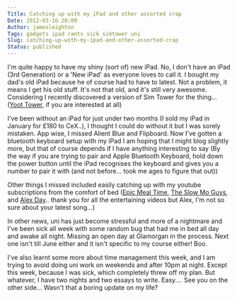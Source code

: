 ```yaml
---
Title: Catching up with my iPad and other assorted crap
Date: 2012-03-16 20:09
Author: jamesleighton
Tags: gadgets ipad rants sick simtower uni
Slug: catching-up-with-my-ipad-and-other-assorted-crap
Status: published
---
```


I'm quite happy to have my shiny (sort of) new iPad. No, I don't have an iPad (3rd Generation) or a 'New iPad' as everyone loves to call it. I bought my dad's old iPad because he of course had to have to latest. Not a problem, it means I get his old stuff. It's not that old, and it's still very awesome. Considering I recently discovered a version of Sim Tower for the thing... ([Yoot Tower](http://en.wikipedia.org/wiki/Yoot_Tower), if you are interested at all)

I've been without an iPad for just under two months (I sold my iPad in January for £180 to CeX..), I thought I could do without it but I was sorely mistaken. App wise, I missed Alient Blue and Flipboard. Now I've gotten a bluetooth keyboard setup with my iPad I am hoping that I might blog slightly more, but that of course depends if I have anything interesting to say (By the way if you are trying to pair and Apple Bluetooth Keyboard, hold down the power button until the iPad recognises the keyboard and gives you a number to pair it with (and not before... took me ages to figure that out))

Other things I missed included easily catching up with my youtube subscriptions from the comfort of bed ([Epic Meal Time](http://www.youtube.com/user/EpicMealTime/featured), [The Slow Mo Guys](http://www.youtube.com/user/theslowmoguys/featured), and [Alex Day](http://www.youtube.com/user/nerimon/featured).. thank you for all the entertaining videos but Alex, I'm not so sure about your latest song...)

In other news, uni has just become stressful and more of a nightmare and I've been sick all week with some random bug that had me in bed all day and awake all night. Missing an open day at Glamorgan in the process. Next one isn't till June either and it isn't specific to my course either! Boo.

I've also learnt some more about time management this week, and I am trying to avoid doing uni work on weekends and after 10pm at night. Except this week, because I was sick, which completely threw off my plan. But whatever, I have two nights and two essays to write. Easy.... See you on the other side... Wasn't that a boring update on my life?
